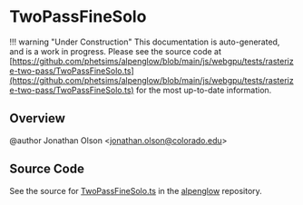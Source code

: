 # TwoPassFineSolo

!!! warning "Under Construction"
    This documentation is auto-generated, and is a work in progress. Please see the source code at
    [https://github.com/phetsims/alpenglow/blob/main/js/webgpu/tests/rasterize-two-pass/TwoPassFineSolo.ts](https://github.com/phetsims/alpenglow/blob/main/js/webgpu/tests/rasterize-two-pass/TwoPassFineSolo.ts) for the most up-to-date information.

## Overview

@author Jonathan Olson &lt;jonathan.olson@colorado.edu&gt;



## Source Code

See the source for [TwoPassFineSolo.ts](https://github.com/phetsims/alpenglow/blob/main/js/webgpu/tests/rasterize-two-pass/TwoPassFineSolo.ts) in the [alpenglow](https://github.com/phetsims/alpenglow) repository.
